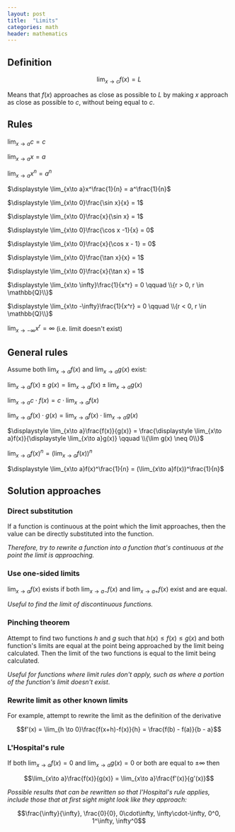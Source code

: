 ```yaml
---
layout: post
title:  "Limits"
categories: math
header: mathematics
---
```


## Definition

$$\displaystyle \lim_{x \to c}f(x) = L$$

Means that $f(x)$ approaches as close as possible to $L$ by making $x$ approach as close as possible to $c$, without being equal to $c$.

## Rules

$\displaystyle \lim_{x\to a}c = c$

$\displaystyle \lim_{x\to a}x = a$

$\displaystyle \lim_{x\to a}x^n = a^n$

$\displaystyle \lim_{x\to a}x^\frac{1}{n} = a^\frac{1}{n}$

$\displaystyle \lim_{x\to 0}\frac{\sin x}{x} = 1$

$\displaystyle \lim_{x\to 0}\frac{x}{\sin x} = 1$

$\displaystyle \lim_{x\to 0}\frac{\cos x -1}{x} = 0$

$\displaystyle \lim_{x\to 0}\frac{x}{\cos x - 1} = 0$

$\displaystyle \lim_{x\to 0}\frac{\tan x}{x} = 1$

$\displaystyle \lim_{x\to 0}\frac{x}{\tan x} = 1$

$\displaystyle \lim_{x\to \infty}\frac{1}{x^r} = 0 \qquad \\{r > 0, r \in \mathbb{Q}\\}$

$\displaystyle \lim_{x\to -\infty}\frac{1}{x^r} = 0 \qquad \\{r < 0, r \in \mathbb{Q}\\}$

$\displaystyle \lim_{x\to -\infty}x^r = \infty$ (i.e. limit doesn't exist)

## General rules

Assume both $\displaystyle \lim_{x\to a}f(x)$ and $\displaystyle \lim_{x\to a}g(x)$ exist:

$\displaystyle \lim_{x\to a}f(x)\pm g(x) = \lim_{x\to a}f(x) \pm \lim_{x\to a}g(x)$

$\displaystyle \lim_{x\to a}c\cdot f(x) = c \cdot \lim_{x\to a}f(x)$

$\displaystyle \lim_{x\to a}f(x)\cdot g(x) = \lim_{x\to a}f(x) \cdot \lim_{x\to a}g(x)$

$\displaystyle \lim_{x\to a}\frac{f(x)}{g(x)} = \frac{\displaystyle \lim_{x\to a}f(x)}{\displaystyle \lim_{x\to a}g(x)} \qquad \\{\lim g(x) \neq 0\\}$

$\displaystyle \lim_{x\to a}f(x)^n = (\lim_{x\to a}f(x))^n$

$\displaystyle \lim_{x\to a}f(x)^\frac{1}{n} = (\lim_{x\to a}f(x))^\frac{1}{n}$

## Solution approaches

### Direct substitution

If a function is continuous at the point which the limit approaches, then the value can be directly substituted into the function.

_Therefore, try to rewrite a function into a function that's continuous at the point the limit is approaching._

### Use one-sided limits

$\displaystyle\lim_{x\to a}f(x)$ exists if both $\displaystyle\lim_{x\to a-}f(x)$ and $\displaystyle\lim_{x\to a+}f(x)$ exist and are equal.

_Useful to find the limit of discontinuous functions._

### Pinching theorem

Attempt to find two functions $h$ and $g$ such that $h(x) \leq f(x) \leq g(x)$ and both function's limits are equal at the point being approached by the limit being calculated. Then the limit of the two functions is equal to the limit being calculated.

_Useful for functions where limit rules don't apply, such as where a portion of the function's limit doesn't exist_.

### Rewrite limit as other known limits

For example, attempt to rewrite the limit as the definition of the derivative

$$f'(x) = \lim_{h \to 0}\frac{f(x+h)-f(x)}{h} = \frac{f(b) - f(a)}{b - a}$$

### L'Hospital's rule

If both $\displaystyle\lim_{x\to a}f(x) = 0$ and $\displaystyle\lim_{x\to a}g(x) = 0$ or both are equal to $\pm \infty$ then

$$\lim_{x\to a}\frac{f(x)}{g(x)} = \lim_{x\to a}\frac{f'(x)}{g'(x)}$$

_Possible results that can be rewritten so that l'Hospital's rule applies, include those that at first sight might look like they approach:_

$$\frac{\infty}{\infty}, \frac{0}{0}, 0\cdot\infty, \infty\cdot-\infty, 0^0, 1^\infty, \infty^0$$
